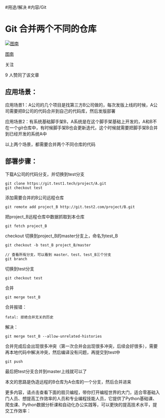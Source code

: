 
#用途/解决 
#内容/Git


# Git 合并两个不同的仓库


[![图南](https://pic2.zhimg.com/v2-0ba7eb9a23eedcdead4e2221679a32a2_xs.jpg?source=172ae18b)](https://www.zhihu.com/people/tu-nan-sui-bi)

[图南](https://www.zhihu.com/people/tu-nan-sui-bi)

​关注

9 人赞同了该文章

## **应用场景：**

应用场景1：A公司的几个项目是找第三方B公司做的，每次发版上线的时候，A公司需要把B公司的代码合并到自己的代码库，然后发版部署 

应用场景2：有系统基础脚手架B，A系统是在这个脚手架基础上开发的，A和B不在一个git仓库中，有时候脚手架B也会更新迭代，这个时候就需要把脚手架B合并到已经开发的系统A中 

以上两个场景，都需要合并两个不同仓库的代码 

## **部署步骤：**

下载A公司的代码分支，并切换到test分支 

```text
git clone https://git.test1.tech/project/A.git 
git checkout test 
```

添加需要合并的B公司远程仓库 

```text
git remote add project_B http://git.test2.com/project/B.git 
```

把project_B远程仓库中数据抓取到本仓库 

```text
git fetch project_B 
```

checkout 切换到project_B的master分支上，命名为test_B 

```text
git checkout -b test_B project_B/master 

// 查看所有分支，可以看到 master、test、test_B三个分支 
git branch 
```

切换到test分支 

```text
git checkout test 
```

合并 

```text
git merge test_B 
```

合并报错： 

```text
fatal: 拒绝合并无关的历史 
```

解决： 

```text
git merge test_B --allow-unrelated-histories 
```

合并完成后会出现很多冲突（第一次合并会出现很多冲突，后续会好很多），需要再本地代码中解决冲突，然后编译没有问题，再提交到test中 

```text
git push
```

最后把test分支合并到master上线就可以了 

本文的思路是伪造远程的B仓库为A仓库的一个分支，然后合并进来 

更多内容，请点击查看下面的扇贝编程，带你打开编程世界的大门，适合零基础入门人员、想提高工作效率的人员和专业编程技能人员，它提供了Python基础课、爬虫课、Python数据分析课和自动化办公实践等，可以更快的提高技术水平，提交工作效率：